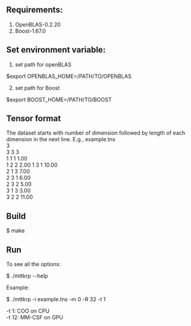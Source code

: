 ## Requirements:

1. OpenBLAS-0.2.20
2. Boost-1.67.0

## Set environment variable:

1. set path for openBLAS

$export OPENBLAS_HOME=/PATH/TO/OPENBLAS

2. set path for Boost

$export BOOST_HOME=/PATH/TO/BOOST

## Tensor format

The dataset starts with number of dimension followed by length of each dimension in the next line. E.g.,
example.tns  
3  
3 3 3  
1 1 1 1.00  
1 2 2 2.00
1 3 1 10.00  
2 1 3 7.00  
2 3 1 6.00  
2 3 2 5.00  
3 1 3 3.00  
3 2 2 11.00   

## Build 

$ make  

## Run

To see all the options: 

$ ./mttkrp --help

Example:

$ ./mttkrp -i example.tns -m 0 -R 32 -t 1  

-t 1: COO on CPU  
-t 12: MM-CSF on GPU  



